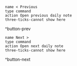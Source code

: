 ```button
name < Previous
type command
action Open previous daily note
three-ticks-cannot show here
```
^button-prev

```button
name Next >
type command
action Open next daily note
three-ticks-cannot show here
```
^button-next